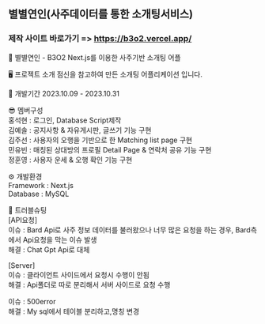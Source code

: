## 별별연인(사주데이터를 통한 소개팅서비스) 
### 제작 사이트 바로가기 => <a href="https://b3o2.vercel.app/" target="_blank"> https://b3o2.vercel.app/ </a>
💛 별별연인 - B3O2
Next.js를 이용한 사주기반 소개팅 어플

🖥 프로젝트 소개
점신을 참고하여 만든 소개팅 어플리케이션 입니다.

📆 개발기간
2023.10.09 - 2023.10.31

😎 멤버구성 <br>
홍석현 : 로그인, Database Script제작 <br>
김예솔 : 공지사항 & 자유게시판, 글쓰기 기능 구현 <br>
김주선 : 사용자의 오행을 기반으로 한 Matching list page 구현 <br>
민유빈 : 매칭된 상대방의 프로필 Detail Page & 연락처 공유 기능 구현 <br>
정훈영 : 사용자 운세 & 오행 확인 기능 구현

⚙ 개발환경 <br>
Framework : Next.js <br>
Database : MySQL

🚨 트러블슈팅 <br>
[API요청] <br>
이슈 : Bard Api로 사주 정보 데이터를 불러왔으나 너무 많은 요청을 하는 경우,
Bard측에서 Api요청을 막는 이슈 발생 <br>
해결 : Chat Gpt Api로 대체 <br>

[Server] <br>
이슈 : 클라이언트 사이드에서 요청시 수행이 안됨 <br>
해결 : Api폴더로 따로 분리해서 서버 사이드로 요청 수행 <br>

이슈 : 500error <br>
해결 : My sql에서 테이블 분리하고,명칭 변경
